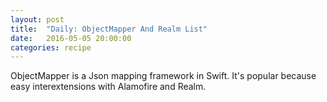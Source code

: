 ```yaml
---
layout: post
title:  "Daily: ObjectMapper And Realm List"
date:   2016-05-05 20:00:00
categories: recipe
---
```

ObjectMapper is a Json mapping framework in Swift. It's popular because easy interextensions with Alamofire and Realm. 